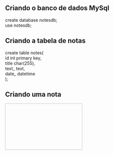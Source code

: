 <h2>Criando o banco de dados MySql</h2>
create database notesdb;<br>
use notesdb;

<h2>Criando a tabela de notas</h2>
create table notes(<br>
	id int primary key,<br>
	title char(255),<br>
	text_ text,<br>
	date_ datetime<br>
);

<h2>Criando uma nota</h2>
<img href='creating_note.gif' width='250' height='150'>
